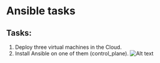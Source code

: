 # Ansible tasks

## Tasks:

1. Deploy three virtual machines in the Cloud.
2. Install Ansible on one of them (control_plane).
![Alt text](D:\Course\Practice\Ansible\image.png)